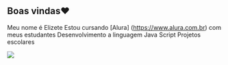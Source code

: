 ## Boas vindas❤️ 

Meu nome é Elizete
Estou cursando [Alura] (https://www.alura.com.br) com meus estudantes 
Desenvolvimento a linguagem Java Script 
Projetos escolares


![](https://tenor.com/pt-BR/view/wonder-woman-gif-5430713892078735652)


